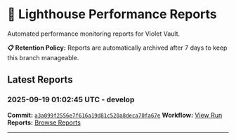 # 🔦 Lighthouse Performance Reports

Automated performance monitoring reports for Violet Vault.

**📋 Retention Policy:** Reports are automatically archived after 7 days to keep this branch manageable.

## Latest Reports

### 2025-09-19 01:02:45 UTC - develop

**Commit:** [`a3a099f2556e7f616a19d81c520a8deca70fa67e`](https://github.com/thef4tdaddy/violet-vault/commit/a3a099f2556e7f616a19d81c520a8deca70fa67e)
**Workflow:** [View Run](https://github.com/thef4tdaddy/violet-vault/actions/runs/17845343218)
**Reports:** [Browse Reports](https://github.com/thef4tdaddy/violet-vault/tree/lighthouse-reports/reports/develop/2025-09-19_01-02-43)


---

